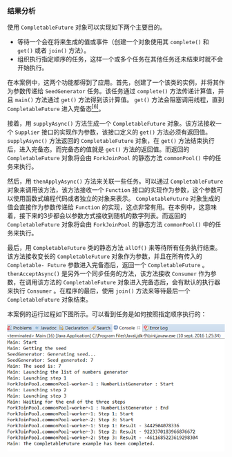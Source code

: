 ### 结果分析

使用 `CompletableFuture` 对象可以实现如下两个主要目的。

+ 等待一个会在将来生成的值或事件（创建一个对象使用其 `complete()` 和 `get()` 或者 `join()` 方法）。
+ 组织执行指定顺序的任务，这样一个或多个任务在其他任务还未结束时就不会开始执行。

在本案例中，这两个功能都得到了应用。首先，创建了一个该类的实例，并将其作为参数传递给 `SeedGenerator` 任务。该任务通过 `complete()` 方法传递计算值，并且 `main()` 方法通过 `get()` 方法得到该计算值。 `get()` 方法会阻塞调用线程，直到 `CompletableFuture` 进入完备态<a class="my_markdown" href="['#anchor36']"><sup class="my_markdown">[6]</sup></a>。

接着，用 `supplyAsync()` 方法生成一个 `CompletableFuture` 对象。该方法接收一个 `Supplier` 接口的实现作为参数，该接口定义的 `get()` 方法必须有返回值。 `supplyAsync()` 方法返回的 `CompletableFuture` 对象，在 `get()` 方法结束执行后，进入完备态。而完备态的值就是 `get()` 方法的返回值。而返回的 `CompletableFuture` 对象将会由 `ForkJoinPool` 的静态方法 `commonPool()` 中的任务来执行。

然后，用 `thenApplyAsync()` 方法来关联一些任务。可以通过 `CompletableFuture` 对象来调用该方法，该方法接收一个 `Function` 接口的实现作为参数，这个参数可以使用函数式编程代码或者独立的对象来表示。 `CompletableFuture` 对象生成的值会直接作为参数传递给 `Function` 的实现，这点非常有用。在本例中，这意味着，接下来的3步都会以参数方式接收到随机的数字列表。而返回的 `CompletableFuture` 对象将会由 `ForkJoinPool` 的静态方法 `commonPool()` 中的任务来执行。

最后，用 `CompletableFuture` 类的静态方法 `allOf()` 来等待所有任务执行结束。该方法接收变长的 `CompletableFuture` 对象作为参数，并且在所有传入的 `Completable- Future` 参数进入完备态后，返回一个 `CompletableFuture` 。 `thenAcceptAsync()` 是另外一个同步任务的方法，该方法接收 `Consumer` 作为参数，在调用该方法的 `CompletableFuture` 对象进入完备态后，会有默认的执行器来执行 `Consumer` 。在程序的最后，使用 `join()` 方法来等待最后一个 `CompletableFuture` 对象结束。

本案例的运行过程如下图所示。可以看到任务是如何按照指定顺序执行的：

![32.png](../images/32.png)
